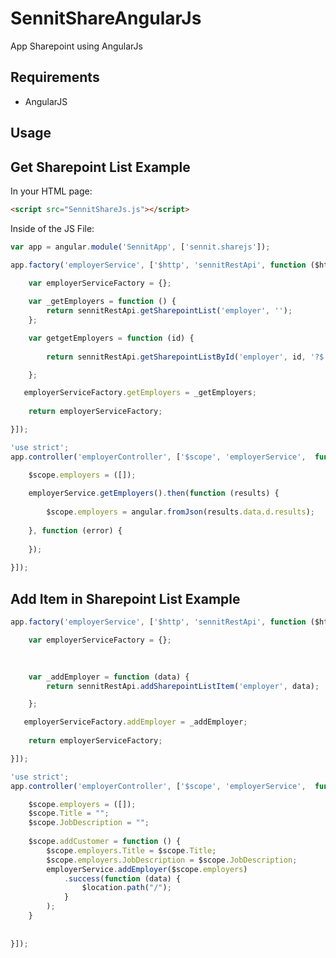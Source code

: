 # SennitShareAngularJs
App Sharepoint using AngularJs

## Requirements

- AngularJS

## Usage

## Get Sharepoint List Example

In your HTML page:
```html
<script src="SennitShareJs.js"></script>
```

Inside of the JS File:
```javascript
var app = angular.module('SennitApp', ['sennit.sharejs']);
```

```javascript                                                   
app.factory('employerService', ['$http', 'sennitRestApi', function ($http, sennitRestApi) {

    var employerServiceFactory = {};
	
    var _getEmployers = function () {      
        return sennitRestApi.getSharepointList('employer', '');
    };

    var getgetEmployers = function (id) {
        
        return sennitRestApi.getSharepointListById('employer', id, '?$´select=ID,Title');

    };

   employerServiceFactory.getEmployers = _getEmployers;
    
    return employerServiceFactory;

}]);
```

```javascript
'use strict';
app.controller('employerController', ['$scope', 'employerService',  function ($scope, employerService) {

    $scope.employers = ([]);
 
    employerService.getEmployers().then(function (results) {
        
        $scope.employers = angular.fromJson(results.data.d.results);
        
    }, function (error) {
        
    });
    
}]);
```


## Add Item in Sharepoint List Example


```javascript                                                   
app.factory('employerService', ['$http', 'sennitRestApi', function ($http, sennitRestApi) {

    var employerServiceFactory = {};
	
  

    var _addEmployer = function (data) {
        return sennitRestApi.addSharepointListItem('employer', data);

    };

   employerServiceFactory.addEmployer = _addEmployer;
    
    return employerServiceFactory;

}]);
```

```javascript
'use strict';
app.controller('employerController', ['$scope', 'employerService',  function ($scope, employerService) {

    $scope.employers = ([]);
	$scope.Title = "";
	$scope.JobDescription = "";
		
    $scope.addCustomer = function () {
		$scope.employers.Title = $scope.Title;
		$scope.employers.JobDescription = $scope.JobDescription;
		employerService.addEmployer($scope.employers)
			.success(function (data) {
				$location.path("/");
			}
		);
	}
	 
    
}]);
```
